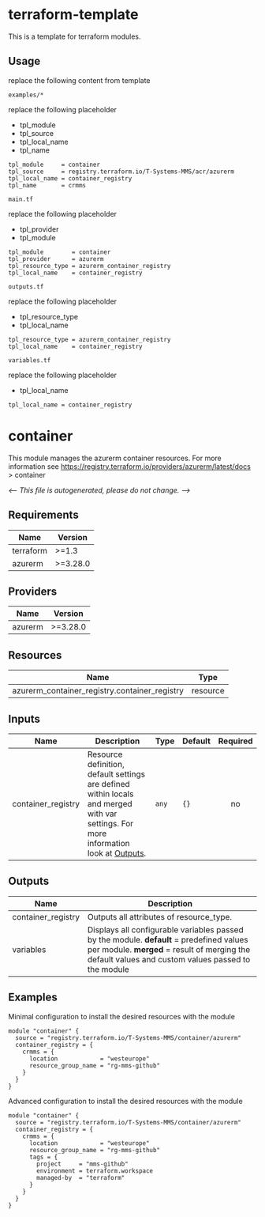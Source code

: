 # terraform-template

This is a template for terraform modules.

## Usage

replace the following content from template

`examples/*`

replace the following placeholder

* tpl_module
* tpl_source
* tpl_local_name
* tpl_name

```example
tpl_module     = container
tpl_source     = registry.terraform.io/T-Systems-MMS/acr/azurerm
tpl_local_name = container_registry
tpl_name       = crmms
```

`main.tf`

replace the following placeholder

* tpl_provider
* tpl_module

```example
tpl_module        = container
tpl_provider      = azurerm
tpl_resource_type = azurerm_container_registry
tpl_local_name    = container_registry
```

`outputs.tf`

replace the following placeholder

* tpl_resource_type
* tpl_local_name

```example
tpl_resource_type = azurerm_container_registry
tpl_local_name    = container_registry
```

`variables.tf`

replace the following placeholder

* tpl_local_name

```example
tpl_local_name = container_registry
```

<!-- BEGIN_TF_DOCS -->
# container

This module manages the azurerm container resources.
For more information see https://registry.terraform.io/providers/azurerm/latest/docs > container

_<-- This file is autogenerated, please do not change. -->_

## Requirements

| Name | Version |
|------|---------|
| terraform | >=1.3 |
| azurerm | >=3.28.0 |

## Providers

| Name | Version |
|------|---------|
| azurerm | >=3.28.0 |

## Resources

| Name | Type |
|------|------|
| azurerm_container_registry.container_registry | resource |

## Inputs

| Name | Description | Type | Default | Required |
|------|-------------|------|---------|:--------:|
| container_registry | Resource definition, default settings are defined within locals and merged with var settings. For more information look at [Outputs](#Outputs). | `any` | `{}` | no |

## Outputs

| Name | Description |
|------|-------------|
| container_registry | Outputs all attributes of resource_type. |
| variables | Displays all configurable variables passed by the module. __default__ = predefined values per module. __merged__ = result of merging the default values and custom values passed to the module |

## Examples

Minimal configuration to install the desired resources with the module

```hcl
module "container" {
  source = "registry.terraform.io/T-Systems-MMS/container/azurerm"
  container_registry = {
    crmms = {
      location            = "westeurope"
      resource_group_name = "rg-mms-github"
    }
  }
}
```

Advanced configuration to install the desired resources with the module

```hcl
module "container" {
  source = "registry.terraform.io/T-Systems-MMS/container/azurerm"
  container_registry = {
    crmms = {
      location            = "westeurope"
      resource_group_name = "rg-mms-github"
      tags = {
        project     = "mms-github"
        environment = terraform.workspace
        managed-by  = "terraform"
      }
    }
  }
}
```
<!-- END_TF_DOCS -->